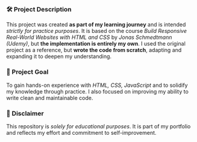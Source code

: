 ### 🛠️ Project Description

This project was created **as part of my learning journey** and is intended _strictly for practice purposes_. It is based on the course _Build Responsive Real-World Websites with HTML and CSS_ by _Jonas Schmedtmann (Udemy)_, but **the implementation is entirely my own**. I used the original project as a reference, but **wrote the code from scratch**, adapting and expanding it to deepen my understanding.

### 🎯 Project Goal

To gain hands-on experience with _HTML, CSS, JavaScript_ and to solidify my knowledge through practice. I also focused on improving my ability to write clean and maintainable code.

### 📌 Disclaimer

This repository is _solely for educational purposes_. It is part of my portfolio and reflects my effort and commitment to self-improvement.
